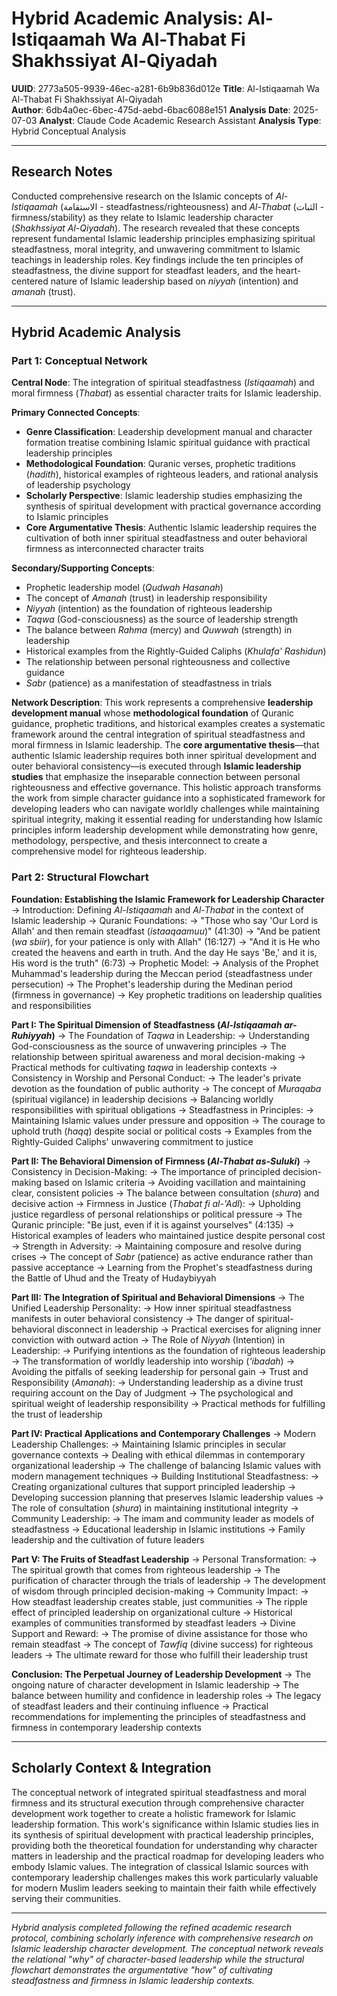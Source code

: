 # Hybrid Academic Analysis: Al-Istiqaamah Wa Al-Thabat Fi Shakhssiyat Al-Qiyadah

**UUID**: 2773a505-9939-46ec-a281-6b9b836d012e
**Title**: Al-Istiqaamah Wa Al-Thabat Fi Shakhssiyat Al-Qiyadah  
**Author**: 6db4a0ec-6bec-475d-aebd-6bac6088e151
**Analysis Date**: 2025-07-03
**Analyst**: Claude Code Academic Research Assistant
**Analysis Type**: Hybrid Conceptual Analysis

---

## Research Notes

Conducted comprehensive research on the Islamic concepts of *Al-Istiqaamah* (الاستقامة - steadfastness/righteousness) and *Al-Thabat* (الثبات - firmness/stability) as they relate to Islamic leadership character (*Shakhssiyat Al-Qiyadah*). The research revealed that these concepts represent fundamental Islamic leadership principles emphasizing spiritual steadfastness, moral integrity, and unwavering commitment to Islamic teachings in leadership roles. Key findings include the ten principles of steadfastness, the divine support for steadfast leaders, and the heart-centered nature of Islamic leadership based on *niyyah* (intention) and *amanah* (trust).

---

## Hybrid Academic Analysis

### Part 1: Conceptual Network

**Central Node**: The integration of spiritual steadfastness (*Istiqaamah*) and moral firmness (*Thabat*) as essential character traits for Islamic leadership.

**Primary Connected Concepts**:
- **Genre Classification**: Leadership development manual and character formation treatise combining Islamic spiritual guidance with practical leadership principles
- **Methodological Foundation**: Quranic verses, prophetic traditions (*hadith*), historical examples of righteous leaders, and rational analysis of leadership psychology
- **Scholarly Perspective**: Islamic leadership studies emphasizing the synthesis of spiritual development with practical governance according to Islamic principles
- **Core Argumentative Thesis**: Authentic Islamic leadership requires the cultivation of both inner spiritual steadfastness and outer behavioral firmness as interconnected character traits

**Secondary/Supporting Concepts**:
- Prophetic leadership model (*Qudwah Hasanah*)
- The concept of *Amanah* (trust) in leadership responsibility
- *Niyyah* (intention) as the foundation of righteous leadership
- *Taqwa* (God-consciousness) as the source of leadership strength
- The balance between *Rahma* (mercy) and *Quwwah* (strength) in leadership
- Historical examples from the Rightly-Guided Caliphs (*Khulafa' Rashidun*)
- The relationship between personal righteousness and collective guidance
- *Sabr* (patience) as a manifestation of steadfastness in trials

**Network Description**: This work represents a comprehensive **leadership development manual** whose **methodological foundation** of Quranic guidance, prophetic traditions, and historical examples creates a systematic framework around the central integration of spiritual steadfastness and moral firmness in Islamic leadership. The **core argumentative thesis**—that authentic Islamic leadership requires both inner spiritual development and outer behavioral consistency—is executed through **Islamic leadership studies** that emphasize the inseparable connection between personal righteousness and effective governance. This holistic approach transforms the work from simple character guidance into a sophisticated framework for developing leaders who can navigate worldly challenges while maintaining spiritual integrity, making it essential reading for understanding how Islamic principles inform leadership development while demonstrating how genre, methodology, perspective, and thesis interconnect to create a comprehensive model for righteous leadership.

### Part 2: Structural Flowchart

**Foundation: Establishing the Islamic Framework for Leadership Character**
-> Introduction: Defining *Al-Istiqaamah* and *Al-Thabat* in the context of Islamic leadership
-> Quranic Foundations:
   -> "Those who say 'Our Lord is Allah' and then remain steadfast (*istaaqaamuu*)" (41:30)
   -> "And be patient (*wa sbiir*), for your patience is only with Allah" (16:127)
   -> "And it is He who created the heavens and earth in truth. And the day He says 'Be,' and it is, His word is the truth" (6:73)
-> Prophetic Model:
   -> Analysis of the Prophet Muhammad's leadership during the Meccan period (steadfastness under persecution)
   -> The Prophet's leadership during the Medinan period (firmness in governance)
   -> Key prophetic traditions on leadership qualities and responsibilities

**Part I: The Spiritual Dimension of Steadfastness (*Al-Istiqaamah ar-Ruhiyyah*)**
-> The Foundation of *Taqwa* in Leadership:
   -> Understanding God-consciousness as the source of unwavering principles
   -> The relationship between spiritual awareness and moral decision-making
   -> Practical methods for cultivating *taqwa* in leadership contexts
-> Consistency in Worship and Personal Conduct:
   -> The leader's private devotion as the foundation of public authority
   -> The concept of *Muraqaba* (spiritual vigilance) in leadership decisions
   -> Balancing worldly responsibilities with spiritual obligations
-> Steadfastness in Principles:
   -> Maintaining Islamic values under pressure and opposition
   -> The courage to uphold truth (*haqq*) despite social or political costs
   -> Examples from the Rightly-Guided Caliphs' unwavering commitment to justice

**Part II: The Behavioral Dimension of Firmness (*Al-Thabat as-Suluki*)**
-> Consistency in Decision-Making:
   -> The importance of principled decision-making based on Islamic criteria
   -> Avoiding vacillation and maintaining clear, consistent policies
   -> The balance between consultation (*shura*) and decisive action
-> Firmness in Justice (*Thabat fi al-'Adl*):
   -> Upholding justice regardless of personal relationships or political pressure
   -> The Quranic principle: "Be just, even if it is against yourselves" (4:135)
   -> Historical examples of leaders who maintained justice despite personal cost
-> Strength in Adversity:
   -> Maintaining composure and resolve during crises
   -> The concept of *Sabr* (patience) as active endurance rather than passive acceptance
   -> Learning from the Prophet's steadfastness during the Battle of Uhud and the Treaty of Hudaybiyyah

**Part III: The Integration of Spiritual and Behavioral Dimensions**
-> The Unified Leadership Personality:
   -> How inner spiritual steadfastness manifests in outer behavioral consistency
   -> The danger of spiritual-behavioral disconnect in leadership
   -> Practical exercises for aligning inner conviction with outward action
-> The Role of *Niyyah* (Intention) in Leadership:
   -> Purifying intentions as the foundation of righteous leadership
   -> The transformation of worldly leadership into worship (*'ibadah*)
   -> Avoiding the pitfalls of seeking leadership for personal gain
-> Trust and Responsibility (*Amanah*):
   -> Understanding leadership as a divine trust requiring account on the Day of Judgment
   -> The psychological and spiritual weight of leadership responsibility
   -> Practical methods for fulfilling the trust of leadership

**Part IV: Practical Applications and Contemporary Challenges**
-> Modern Leadership Challenges:
   -> Maintaining Islamic principles in secular governance contexts
   -> Dealing with ethical dilemmas in contemporary organizational leadership
   -> The challenge of balancing Islamic values with modern management techniques
-> Building Institutional Steadfastness:
   -> Creating organizational cultures that support principled leadership
   -> Developing succession planning that preserves Islamic leadership values
   -> The role of consultation (*shura*) in maintaining institutional integrity
-> Community Leadership:
   -> The imam and community leader as models of steadfastness
   -> Educational leadership in Islamic institutions
   -> Family leadership and the cultivation of future leaders

**Part V: The Fruits of Steadfast Leadership**
-> Personal Transformation:
   -> The spiritual growth that comes from righteous leadership
   -> The purification of character through the trials of leadership
   -> The development of wisdom through principled decision-making
-> Community Impact:
   -> How steadfast leadership creates stable, just communities
   -> The ripple effect of principled leadership on organizational culture
   -> Historical examples of communities transformed by steadfast leaders
-> Divine Support and Reward:
   -> The promise of divine assistance for those who remain steadfast
   -> The concept of *Tawfiq* (divine success) for righteous leaders
   -> The ultimate reward for those who fulfill their leadership trust

**Conclusion: The Perpetual Journey of Leadership Development**
-> The ongoing nature of character development in Islamic leadership
-> The balance between humility and confidence in leadership roles
-> The legacy of steadfast leaders and their continuing influence
-> Practical recommendations for implementing the principles of steadfastness and firmness in contemporary leadership contexts

---

## Scholarly Context & Integration

The conceptual network of integrated spiritual steadfastness and moral firmness and its structural execution through comprehensive character development work together to create a holistic framework for Islamic leadership formation. This work's significance within Islamic studies lies in its synthesis of spiritual development with practical leadership principles, providing both the theoretical foundation for understanding why character matters in leadership and the practical roadmap for developing leaders who embody Islamic values. The integration of classical Islamic sources with contemporary leadership challenges makes this work particularly valuable for modern Muslim leaders seeking to maintain their faith while effectively serving their communities.

---

*Hybrid analysis completed following the refined academic research protocol, combining scholarly inference with comprehensive research on Islamic leadership character development. The conceptual network reveals the relational "why" of character-based leadership while the structural flowchart demonstrates the argumentative "how" of cultivating steadfastness and firmness in Islamic leadership contexts.*